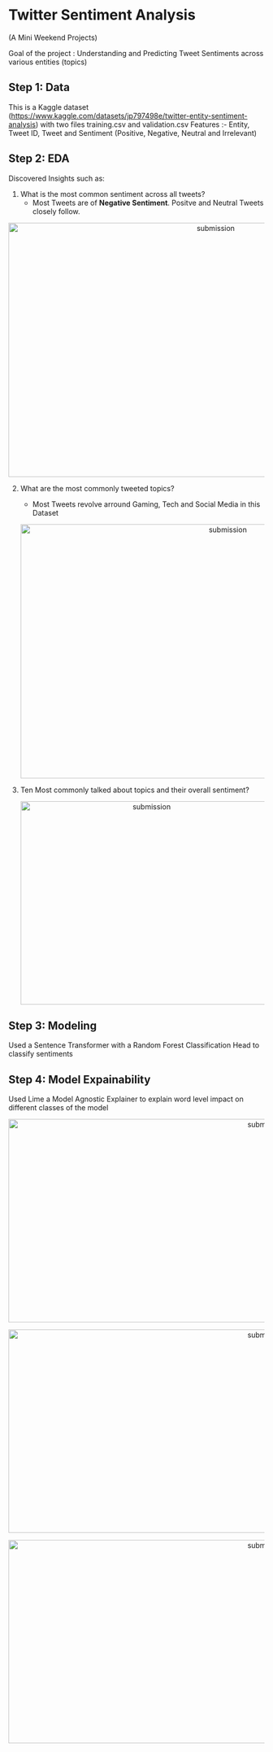 # Twitter Sentiment Analysis 
(A Mini Weekend Projects)

Goal of the project : Understanding and Predicting Tweet Sentiments across various entities
 (topics)
 
## Step 1: Data
This is a Kaggle dataset (https://www.kaggle.com/datasets/jp797498e/twitter-entity-sentiment-analysis) with two files training.csv and validation.csv
Features :- Entity, Tweet ID, Tweet and Sentiment (Positive, Negative, Neutral and Irrelevant)

## Step 2: EDA
Discovered Insights such as:

1. What is the most common sentiment across all tweets?
   - Most Tweets are of **Negative Sentiment**. Positve and Neutral Tweets closely follow.
<p align = 'center'> <img width="800" img height= "500" alt="submission" src="https://github.com/siddh30/Twitter-Sentiment-Analysis/blob/main/images/Overall_Sentiment.png"> </p>


2. What are the most commonly tweeted topics?
   - Most Tweets revolve arround Gaming, Tech and Social Media in this Dataset
   <p align = 'center'> <img width="800" img height= "500" alt="submission" src="https://github.com/siddh30/Twitter-Sentiment-Analysis/blob/main/images/Entities.png"> </p>


3. Ten Most commonly talked about topics and their overall sentiment?
   <p align = 'center'> <img width="500" img height= "400" alt="submission" src="https://github.com/siddh30/Twitter-Sentiment-Analysis/blob/main/images/Topicwise_Sentiment.png"> </p>



## Step 3: Modeling
Used a Sentence Transformer with a Random Forest Classification Head to classify sentiments


## Step 4: Model Expainability 
Used Lime a Model Agnostic Explainer to explain word level impact on different classes of the model
<p align = 'center'> <img width="1000" img height= "400" alt="submission" src="https://github.com/siddh30/Twitter-Sentiment-Analysis/blob/main/images/Negative.png"> </p>

<p align = 'center'> <img width="1000" img height= "400" alt="submission" src="https://github.com/siddh30/Twitter-Sentiment-Analysis/blob/main/images/Positive.png"> </p>

<p align = 'center'> <img width="1000" img height= "400" alt="submission" src="https://github.com/siddh30/Twitter-Sentiment-Analysis/blob/main/images/Neutral.png"> </p>


 
